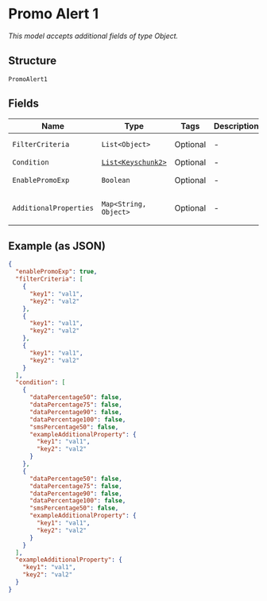 
# Promo Alert 1

*This model accepts additional fields of type Object.*

## Structure

`PromoAlert1`

## Fields

| Name | Type | Tags | Description | Getter | Setter |
|  --- | --- | --- | --- | --- | --- |
| `FilterCriteria` | `List<Object>` | Optional | - | List<Object> getFilterCriteria() | setFilterCriteria(List<Object> filterCriteria) |
| `Condition` | [`List<Keyschunk2>`](../../doc/models/keyschunk-2.md) | Optional | - | List<Keyschunk2> getCondition() | setCondition(List<Keyschunk2> condition) |
| `EnablePromoExp` | `Boolean` | Optional | - | Boolean getEnablePromoExp() | setEnablePromoExp(Boolean enablePromoExp) |
| `AdditionalProperties` | `Map<String, Object>` | Optional | - | Object getAdditionalProperty(String key) | additionalProperty(String key, Object value) |

## Example (as JSON)

```json
{
  "enablePromoExp": true,
  "filterCriteria": [
    {
      "key1": "val1",
      "key2": "val2"
    },
    {
      "key1": "val1",
      "key2": "val2"
    },
    {
      "key1": "val1",
      "key2": "val2"
    }
  ],
  "condition": [
    {
      "dataPercentage50": false,
      "dataPercentage75": false,
      "dataPercentage90": false,
      "dataPercentage100": false,
      "smsPercentage50": false,
      "exampleAdditionalProperty": {
        "key1": "val1",
        "key2": "val2"
      }
    },
    {
      "dataPercentage50": false,
      "dataPercentage75": false,
      "dataPercentage90": false,
      "dataPercentage100": false,
      "smsPercentage50": false,
      "exampleAdditionalProperty": {
        "key1": "val1",
        "key2": "val2"
      }
    }
  ],
  "exampleAdditionalProperty": {
    "key1": "val1",
    "key2": "val2"
  }
}
```

